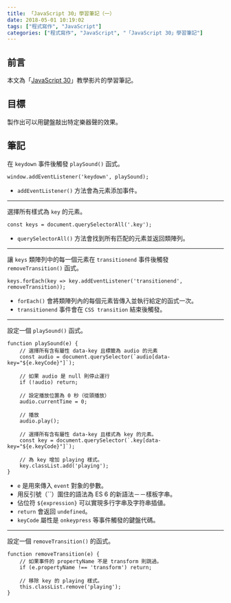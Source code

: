 ```yaml
---
title: 「JavaScript 30」學習筆記（一）
date: 2018-05-01 10:19:02
tags: ["程式寫作", "JavaScript"]
categories: ["程式寫作", "JavaScript", "「JavaScript 30」學習筆記"]
---
```


## 前言
本文為「[JavaScript 30](https://javascript30.com/)」教學影片的學習筆記。

## 目標
製作出可以用鍵盤敲出特定樂器聲的效果。

## 筆記
在 `keydown` 事件後觸發 `playSound()` 函式。
```JS
window.addEventListener('keydown', playSound);
```
- `addEventListener()` 方法會為元素添加事件。
---
選擇所有樣式為 `key` 的元素。
```JS
const keys = document.querySelectorAll('.key');
```
- `querySelectorAll()` 方法會找到所有匹配的元素並返回類陣列。
---
讓 `keys` 類陣列中的每一個元素在 `transitionend` 事件後觸發 `removeTransition()` 函式。
```JS
keys.forEach(key => key.addEventListener('transitionend', removeTransition));
```
- `forEach()` 會將類陣列內的每個元素皆傳入並執行給定的函式一次。
- `transitionend` 事件會在 `CSS transition` 結束後觸發。
---
設定一個 `playSound()` 函式。
```JS
function playSound(e) {
    // 選擇所有含有屬性 data-key 且標籤為 audio 的元素
    const audio = document.querySelector(`audio[data-key="${e.keyCode}"]`);
    
    // 如果 audio 是 null 則停止運行
    if (!audio) return;
    
    // 設定播放位置為 0 秒（從頭播放）
    audio.currentTime = 0;
    
    // 播放
    audio.play();
    
    // 選擇所有含有屬性 data-key 且樣式為 key 的元素。
    const key = document.querySelector(`.key[data-key="${e.keyCode}"]`);
    
    // 為 key 增加 playing 樣式。
    key.classList.add('playing');
}
```
- `e` 是用來傳入 `event` 對象的參數。
- 用反引號（\`\`）圍住的語法為 ES 6 的新語法－－樣板字串。
- 佔位符 `${expression}` 可以實現多行字串及字符串插値。
- `return` 會返回 `undefined`。
- `keyCode` 屬性是 `onkeypress` 等事件觸發的鍵盤代碼。
---
設定一個 `removeTransition()` 的函式。
```JS
function removeTransition(e) {
    // 如果事件的 propertyName 不是 transform 則跳過。
    if (e.propertyName !== 'transform') return;

    // 移除 key 的 playing 樣式。
    this.classList.remove('playing');
}
```
